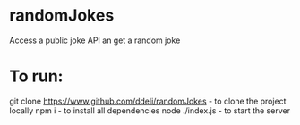 # randomJokes
Access a public joke API an get a random joke

# To run:
git clone https://www.github.com/ddeli/randomJokes - to clone the project locally
npm i  - to install all dependencies
node ./index.js - to start the server
